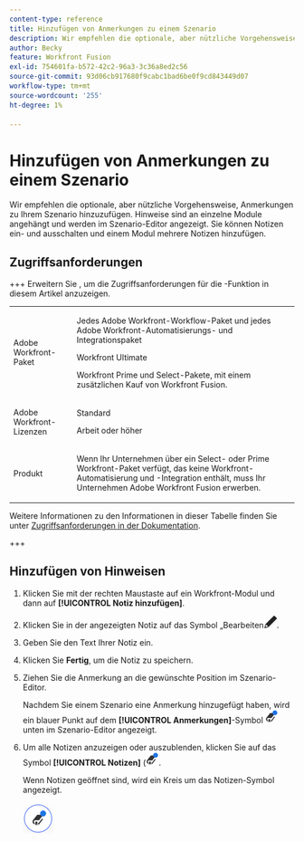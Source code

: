 ```yaml
---
content-type: reference
title: Hinzufügen von Anmerkungen zu einem Szenario
description: Wir empfehlen die optionale, aber nützliche Vorgehensweise, Hinweise zu jedem Modul hinzuzufügen.
author: Becky
feature: Workfront Fusion
exl-id: 754601fa-b572-42c2-96a3-3c36a8ed2c56
source-git-commit: 93d06cb917680f9cabc1bad6be0f9cd843449d07
workflow-type: tm+mt
source-wordcount: '255'
ht-degree: 1%

---
```


# Hinzufügen von Anmerkungen zu einem Szenario

Wir empfehlen die optionale, aber nützliche Vorgehensweise, Anmerkungen zu Ihrem Szenario hinzuzufügen. Hinweise sind an einzelne Module angehängt und werden im Szenario-Editor angezeigt. Sie können Notizen ein- und ausschalten und einem Modul mehrere Notizen hinzufügen.

## Zugriffsanforderungen

+++ Erweitern Sie , um die Zugriffsanforderungen für die -Funktion in diesem Artikel anzuzeigen.

<table style="table-layout:auto">
 <col> 
 <col> 
 <tbody> 
  <tr> 
   <td role="rowheader">Adobe Workfront-Paket</td> 
   <td> <p>Jedes Adobe Workfront-Workflow-Paket und jedes Adobe Workfront-Automatisierungs- und Integrationspaket</p><p>Workfront Ultimate</p><p>Workfront Prime und Select-Pakete, mit einem zusätzlichen Kauf von Workfront Fusion.</p> </td> 
  </tr> 
  <tr data-mc-conditions=""> 
   <td role="rowheader">Adobe Workfront-Lizenzen</td> 
   <td> <p>Standard</p><p>Arbeit oder höher</p> </td> 
  </tr> 
  <tr> 
   <td role="rowheader">Produkt</td> 
   <td>
   <p>Wenn Ihr Unternehmen über ein Select- oder Prime Workfront-Paket verfügt, das keine Workfront-Automatisierung und -Integration enthält, muss Ihr Unternehmen Adobe Workfront Fusion erwerben.</li></ul>
   </td> 
  </tr>
 </tbody> 
</table>

Weitere Informationen zu den Informationen in dieser Tabelle finden Sie unter [Zugriffsanforderungen in der Dokumentation](/help/workfront-fusion/references/licenses-and-roles/access-level-requirements-in-documentation.md).

+++

## Hinzufügen von Hinweisen

1. Klicken Sie mit der rechten Maustaste auf ein Workfront-Modul und dann auf **[!UICONTROL Notiz hinzufügen]**.
1. Klicken Sie in der angezeigten Notiz auf das Symbol „Bearbeiten![ (Bearbeiten](assets/edit-note.png).
1. Geben Sie den Text Ihrer Notiz ein.
1. Klicken Sie **Fertig**, um die Notiz zu speichern.
1. Ziehen Sie die Anmerkung an die gewünschte Position im Szenario-Editor.

   Nachdem Sie einem Szenario eine Anmerkung hinzugefügt haben, wird ein blauer Punkt auf dem **[!UICONTROL Anmerkungen]**-Symbol ![Anmerkungen-Symbol mit einem Punkt](assets/notes-icon-w-dot.png) unten im Szenario-Editor angezeigt.

1. Um alle Notizen anzuzeigen oder auszublenden, klicken Sie auf das Symbol **[!UICONTROL Notizen]** (![ mit Punkt](assets/notes-icon-w-dot.png).

   Wenn Notizen geöffnet sind, wird ein Kreis um das Notizen-Symbol angezeigt.

   ![Notizensymbol mit Kreis](assets/notes-icon-with-circle.png)
